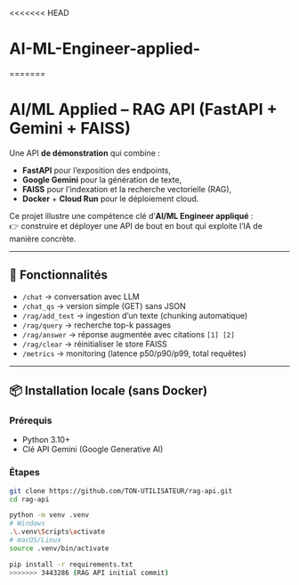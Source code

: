 <<<<<<< HEAD
# AI-ML-Engineer-applied-
=======
# AI/ML Applied – RAG API (FastAPI + Gemini + FAISS)

Une API **de démonstration** qui combine :
- **FastAPI** pour l’exposition des endpoints,
- **Google Gemini** pour la génération de texte,
- **FAISS** pour l’indexation et la recherche vectorielle (RAG),
- **Docker** + **Cloud Run** pour le déploiement cloud.

Ce projet illustre une compétence clé d’**AI/ML Engineer appliqué** :  
👉 construire et déployer une API de bout en bout qui exploite l’IA de manière concrète.

---

## 🚀 Fonctionnalités

- `/chat` → conversation avec LLM
- `/chat_qs` → version simple (GET) sans JSON
- `/rag/add_text` → ingestion d’un texte (chunking automatique)
- `/rag/query` → recherche top-k passages
- `/rag/answer` → réponse augmentée avec citations `[1] [2]`
- `/rag/clear` → réinitialiser le store FAISS
- `/metrics` → monitoring (latence p50/p90/p99, total requêtes)

---

## 📦 Installation locale (sans Docker)

### Prérequis
- Python 3.10+
- Clé API Gemini (Google Generative AI)

### Étapes
```bash
git clone https://github.com/TON-UTILISATEUR/rag-api.git
cd rag-api

python -m venv .venv
# Windows
.\.venv\Scripts\activate
# macOS/Linux
source .venv/bin/activate

pip install -r requirements.txt
>>>>>>> 3443286 (RAG API initial commit)

